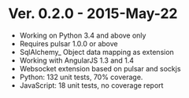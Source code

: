 Ver. 0.2.0 - 2015-May-22
=======================================
* Working on Python 3.4 and above only
* Requires pulsar 1.0.0 or above
* SqlAlchemy_ Object data mapping as extension
* Working with AngularJS 1.3 and 1.4
* Websocket extension based on pulsar and sockjs
* Python: 132 unit tests, 70% coverage.
* JavaScript: 18 unit tests, no coverage report
